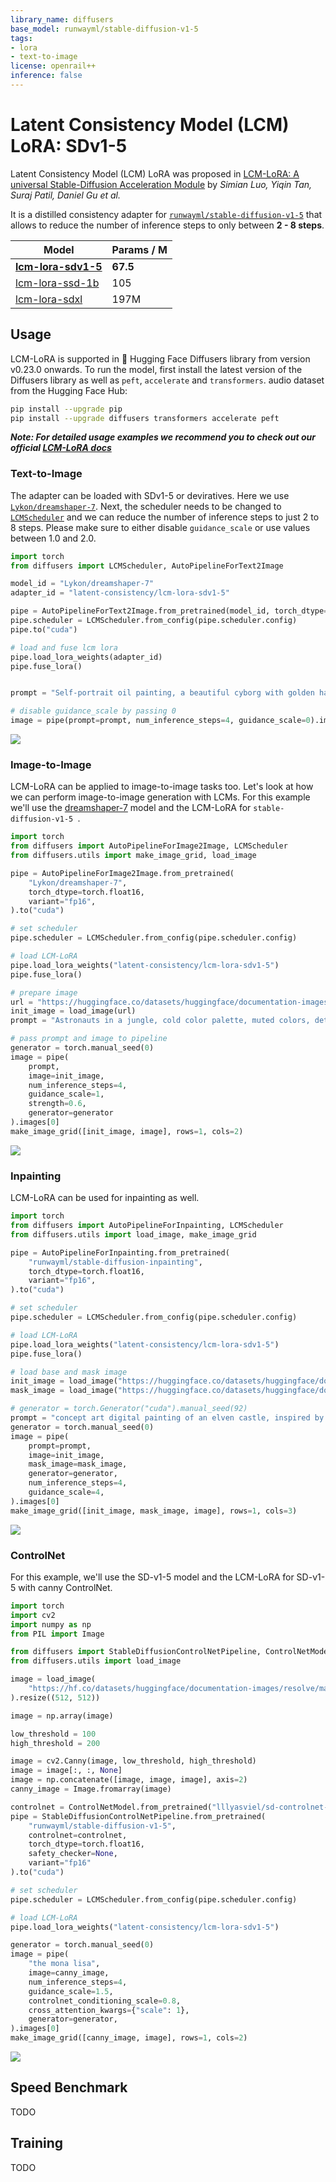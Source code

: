 ```yaml
---
library_name: diffusers
base_model: runwayml/stable-diffusion-v1-5
tags:
- lora
- text-to-image
license: openrail++
inference: false
---
```


# Latent Consistency Model (LCM) LoRA: SDv1-5

Latent Consistency Model (LCM) LoRA was proposed in [LCM-LoRA: A universal Stable-Diffusion Acceleration Module](https://arxiv.org/abs/2311.05556) 
by *Simian Luo, Yiqin Tan, Suraj Patil, Daniel Gu et al.*

It is a distilled consistency adapter for [`runwayml/stable-diffusion-v1-5`](https://huggingface.co/runwayml/stable-diffusion-v1-5) that allows
to reduce the number of inference steps to only between **2 - 8 steps**.

| Model                                                                      | Params / M | 
|----------------------------------------------------------------------------|------------|
| [**lcm-lora-sdv1-5**](https://huggingface.co/latent-consistency/lcm-lora-sdv1-5)   | **67.5**        |
| [lcm-lora-ssd-1b](https://huggingface.co/latent-consistency/lcm-lora-ssd-1b)   | 105        |
| [lcm-lora-sdxl](https://huggingface.co/latent-consistency/lcm-lora-sdxl) | 197M  |

## Usage

LCM-LoRA is supported in 🤗 Hugging Face Diffusers library from version v0.23.0 onwards. To run the model, first 
install the latest version of the Diffusers library as well as `peft`, `accelerate` and `transformers`.
audio dataset from the Hugging Face Hub:

```bash
pip install --upgrade pip
pip install --upgrade diffusers transformers accelerate peft
```

***Note: For detailed usage examples we recommend you to check out our official [LCM-LoRA docs](https://huggingface.co/docs/diffusers/main/en/using-diffusers/inference_with_lcm_lora)***

### Text-to-Image

The adapter can be loaded with SDv1-5 or deviratives. Here we use [`Lykon/dreamshaper-7`](https://huggingface.co/Lykon/dreamshaper-7). Next, the scheduler needs to be changed to [`LCMScheduler`](https://huggingface.co/docs/diffusers/v0.22.3/en/api/schedulers/lcm#diffusers.LCMScheduler) and we can reduce the number of inference steps to just 2 to 8 steps.
Please make sure to either disable `guidance_scale` or use values between 1.0 and 2.0.

```python
import torch
from diffusers import LCMScheduler, AutoPipelineForText2Image

model_id = "Lykon/dreamshaper-7"
adapter_id = "latent-consistency/lcm-lora-sdv1-5"

pipe = AutoPipelineForText2Image.from_pretrained(model_id, torch_dtype=torch.float16, variant="fp16")
pipe.scheduler = LCMScheduler.from_config(pipe.scheduler.config)
pipe.to("cuda")

# load and fuse lcm lora
pipe.load_lora_weights(adapter_id)
pipe.fuse_lora()


prompt = "Self-portrait oil painting, a beautiful cyborg with golden hair, 8k"

# disable guidance_scale by passing 0
image = pipe(prompt=prompt, num_inference_steps=4, guidance_scale=0).images[0]
```

![](./image.png)

### Image-to-Image

LCM-LoRA can be applied to image-to-image tasks too. Let's look at how we can perform image-to-image generation with LCMs. For this example we'll use the [dreamshaper-7](https://huggingface.co/Lykon/dreamshaper-7) model and the LCM-LoRA for `stable-diffusion-v1-5 `.

```python
import torch
from diffusers import AutoPipelineForImage2Image, LCMScheduler
from diffusers.utils import make_image_grid, load_image

pipe = AutoPipelineForImage2Image.from_pretrained(
    "Lykon/dreamshaper-7",
    torch_dtype=torch.float16,
    variant="fp16",
).to("cuda")

# set scheduler
pipe.scheduler = LCMScheduler.from_config(pipe.scheduler.config)

# load LCM-LoRA
pipe.load_lora_weights("latent-consistency/lcm-lora-sdv1-5")
pipe.fuse_lora()

# prepare image
url = "https://huggingface.co/datasets/huggingface/documentation-images/resolve/main/diffusers/img2img-init.png"
init_image = load_image(url)
prompt = "Astronauts in a jungle, cold color palette, muted colors, detailed, 8k"

# pass prompt and image to pipeline
generator = torch.manual_seed(0)
image = pipe(
    prompt,
    image=init_image,
    num_inference_steps=4,
    guidance_scale=1,
    strength=0.6,
    generator=generator
).images[0]
make_image_grid([init_image, image], rows=1, cols=2)
```

![](https://huggingface.co/datasets/huggingface/documentation-images/resolve/main/diffusers/lcm/lcm_sdv1-5_i2i.png)


### Inpainting

LCM-LoRA can be used for inpainting as well. 

```python
import torch
from diffusers import AutoPipelineForInpainting, LCMScheduler
from diffusers.utils import load_image, make_image_grid

pipe = AutoPipelineForInpainting.from_pretrained(
    "runwayml/stable-diffusion-inpainting",
    torch_dtype=torch.float16,
    variant="fp16",
).to("cuda")

# set scheduler
pipe.scheduler = LCMScheduler.from_config(pipe.scheduler.config)

# load LCM-LoRA
pipe.load_lora_weights("latent-consistency/lcm-lora-sdv1-5")
pipe.fuse_lora()

# load base and mask image
init_image = load_image("https://huggingface.co/datasets/huggingface/documentation-images/resolve/main/diffusers/inpaint.png")
mask_image = load_image("https://huggingface.co/datasets/huggingface/documentation-images/resolve/main/diffusers/inpaint_mask.png")

# generator = torch.Generator("cuda").manual_seed(92)
prompt = "concept art digital painting of an elven castle, inspired by lord of the rings, highly detailed, 8k"
generator = torch.manual_seed(0)
image = pipe(
    prompt=prompt,
    image=init_image,
    mask_image=mask_image,
    generator=generator,
    num_inference_steps=4,
    guidance_scale=4, 
).images[0]
make_image_grid([init_image, mask_image, image], rows=1, cols=3)
```

![](https://huggingface.co/datasets/huggingface/documentation-images/resolve/main/diffusers/lcm/lcm_sdv1-5_inpainting.png)


### ControlNet

For this example, we'll use the SD-v1-5 model and the LCM-LoRA for SD-v1-5 with canny ControlNet.

```python
import torch
import cv2
import numpy as np
from PIL import Image

from diffusers import StableDiffusionControlNetPipeline, ControlNetModel, LCMScheduler
from diffusers.utils import load_image

image = load_image(
    "https://hf.co/datasets/huggingface/documentation-images/resolve/main/diffusers/input_image_vermeer.png"
).resize((512, 512))

image = np.array(image)

low_threshold = 100
high_threshold = 200

image = cv2.Canny(image, low_threshold, high_threshold)
image = image[:, :, None]
image = np.concatenate([image, image, image], axis=2)
canny_image = Image.fromarray(image)

controlnet = ControlNetModel.from_pretrained("lllyasviel/sd-controlnet-canny", torch_dtype=torch.float16)
pipe = StableDiffusionControlNetPipeline.from_pretrained(
    "runwayml/stable-diffusion-v1-5",
    controlnet=controlnet,
    torch_dtype=torch.float16,
    safety_checker=None,
    variant="fp16"
).to("cuda")

# set scheduler
pipe.scheduler = LCMScheduler.from_config(pipe.scheduler.config)

# load LCM-LoRA
pipe.load_lora_weights("latent-consistency/lcm-lora-sdv1-5")

generator = torch.manual_seed(0)
image = pipe(
    "the mona lisa",
    image=canny_image,
    num_inference_steps=4,
    guidance_scale=1.5,
    controlnet_conditioning_scale=0.8,
    cross_attention_kwargs={"scale": 1},
    generator=generator,
).images[0]
make_image_grid([canny_image, image], rows=1, cols=2)
```

![](https://huggingface.co/datasets/huggingface/documentation-images/resolve/main/diffusers/lcm/lcm_sdv1-5_controlnet.png)


## Speed Benchmark

TODO

## Training

TODO